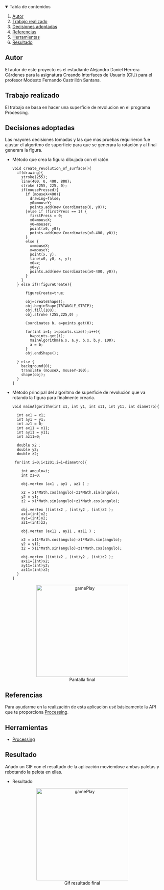 <!-- TABLE OF CONTENTS -->
<details open="open">
  <summary>Tabla de contenidos</summary>
  <ol>
    <li>
      <a href="#Autor">Autor</a>
    </li>
    <li>
      <a href="#Trabajo realizado">Trabajo realizado</a>
    </li>
    <li><a href="#decisiones-adoptadas">Decisiones adoptadas</a></li>
    <li><a href="#referencias">Referencias</a></li>
    <li><a href="#herramientas">Herramientas</a></li>
    <li><a href="#resultado">Resultado</a></li>
  </ol>
</details>




## Autor

El autor de este proyecto es el estudiante Alejandro Daniel Herrera Cárdenes para la asignatura Creando Interfaces de Usuario (CIU) para el profesor Modesto Fernando Castrillón Santana. 


## Trabajo realizado

El trabajo se basa en hacer una superficie de revolucion  en el programa Processing.

## Decisiones adoptadas

Las mayores decisiones tomadas y las que mas pruebas requirieron fue ajustar el algoritmo de superficie para que se generara la rotación y al final generara la figura.

* Método que crea la figura dibujada con el ratón.
  ```
  void create_revolution_of_surface(){
    if(drawing){
      stroke(255);
      line(400, 0, 400, 800);
      stroke (255, 225, 0);    
      if(mousePressed){
        if (mouseX<400){
          drawing=false;
          y0=mouseY;
          points.add(new Coordinates(0, y0));
        }else if (firstPress == 1) {
          firstPress = 0;
          x0=mouseX;
          y0=mouseY;
          point(x0, y0);
          points.add(new Coordinates(x0-400, y0));
        }
        else {   
          x=mouseX;
          y=mouseY;
          point(x, y);
          line(x0, y0, x, y);
          x0=x;
          y0=y;
          points.add(new Coordinates(x0-400, y0));
        }
      }
    } else if(!figureCreate){
      
        figureCreate=true;
        
        obj=createShape();
        obj.beginShape(TRIANGLE_STRIP);
        obj.fill(100);
        obj.stroke (255,225,0) ;
        
        Coordinates b, a=points.get(0);
        
        for(int i=1; i<points.size();i++){
          b=points.get(i);
          mainAlgorithm(a.x, a.y, b.x, b.y, 100);
          a = b;
        }  
        obj.endShape();
      
    } else {
      background(0);
      translate (mouseX, mouseY-100);
      shape(obj);
    }
  }
* Método principal del algoritmo de superficie de revolución que va rotando la figura para finalmente crearla.

  ```
  void mainAlgorithm(int x1, int y1, int x11, int y11, int diametro){
  
    int ax1 = x1;
    int ay1 = y1;
    int az1 = 0;
    int ax11 = x11;
    int ay11 = y11;
    int az11=0;
   
    double x2 ;
    double y2;
    double z2;
    
   for(int i=0;i<1201;i=i+diametro){
   
      int angulo=i;
      int z1=0;
    
      obj.vertex (ax1 , ay1 , az1 ) ;
  
      x2 = x1*Math.cos(angulo)-z1*Math.sin(angulo);
      y2 = y1;
      z2 = x1*Math.sin(angulo)+z1*Math.cos(angulo);
    
      obj.vertex ((int)x2 , (int)y2 , (int)z2 );
      ax1=(int)x2;
      ay1=(int)y2;
      az1=(int)z2;
    
      obj.vertex (ax11 , ay11 , az11 ) ;
    
      x2 = x11*Math.cos(angulo)-z1*Math.sin(angulo);
      y2 = y11;
      z2 = x11*Math.sin(angulo)+z1*Math.cos(angulo);
    
      obj.vertex ((int)x2 , (int)y2 , (int)z2 );
      ax11=(int)x2;
      ay11=(int)y2;
      az11=(int)z2;
    }
  }
  ```

 <p align="center"><img src="images/image.png" alt="gamePlay" width="300" height="300"></br>Pantalla final</p>
 


## Referencias

Para ayudarme en la realización de esta aplicación usé básicamente la API que te proporciona [Processing](https://www.processing.org/).

## Herramientas

* [Processing](https://www.processing.org/)




## Resultado

Añado un GIF con el resultado de la aplicación moviendose ambas paletas y rebotando la pelota en ellas.

  * Resultado
  <p align="center"><img src="images/figure.gif" alt="gamePlay" width="300" height="300"></br>Gif resultado final</p>
